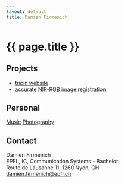 ```yaml
---
layout: default
title: Damien Firmenich
---
```

	
# {{ page.title }}

## Projects
- [tripin website](http://github.com/damienfir/Tripin-website)
- [accurate NIR-RGB image registration](http://github.com/damienfir/nir-rgb-registration)

## Personal
[Music](http://www.digthis.ch)
[Photography](http://www.flickr.com/photos/damienfir)

## Contact
Damien Firmenich  
EPFL, IC, Communication Systems - Bachelor  
Route de Lausanne 11, 1260 Nyon, CH  
<damien.firmenich@epfl.ch>